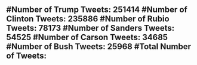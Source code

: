 #Number of Trump Tweets: 251414
#Number of Clinton Tweets: 235886
#Number of Rubio Tweets: 78173
#Number of Sanders Tweets: 54525
#Number of Carson Tweets: 34685
#Number of Bush Tweets: 25968
#Total Number of Tweets:  
---
